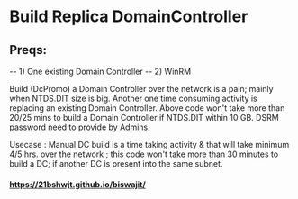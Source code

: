 # Build Replica DomainController
## Preqs: 
-- 1) One existing Domain Controller 
-- 2) WinRM 

Build (DcPromo) a Domain Controller over the network is a pain; mainly when NTDS.DIT size is big. Another one time consuming activity is replacing an existing Domain Controller.
Above code won't take more than 20/25 mins to build a Domain Controller if NTDS.DIT within 10 GB. DSRM password need to provide by Admins.

Usecase : Manual DC build is a time taking activity & that will take minimum 4/5 hrs. over the network ; this code won't take more than 30 minutes to build a DC; if another DC is present into the same subnet. 

#### https://21bshwjt.github.io/biswajit/
